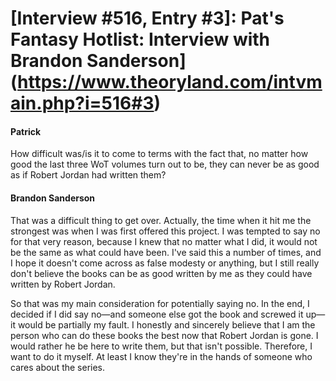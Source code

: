 # [Interview #516, Entry #3]: Pat's Fantasy Hotlist: Interview with Brandon Sanderson](https://www.theoryland.com/intvmain.php?i=516#3)

#### Patrick

How difficult was/is it to come to terms with the fact that, no matter how good the last three WoT volumes turn out to be, they can never be as good as if Robert Jordan had written them?

#### Brandon Sanderson

That was a difficult thing to get over. Actually, the time when it hit me the strongest was when I was first offered this project. I was tempted to say no for that very reason, because I knew that no matter what I did, it would not be the same as what could have been. I've said this a number of times, and I hope it doesn't come across as false modesty or anything, but I still really don't believe the books can be as good written by me as they could have written by Robert Jordan.

So that was my main consideration for potentially saying no. In the end, I decided if I did say no—and someone else got the book and screwed it up—it would be partially my fault. I honestly and sincerely believe that I am the person who can do these books the best now that Robert Jordan is gone. I would rather he be here to write them, but that isn't possible. Therefore, I want to do it myself. At least I know they're in the hands of someone who cares about the series.

